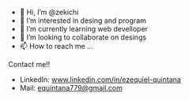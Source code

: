 - 👋 Hi, I’m @zekichi
- 👀 I’m interested in desing and program
- 🌱 I’m currently learning web develloper
- 💞️ I’m looking to collaborate on desings 
- 📫 How to reach me ...


Contact me!!

- LinkedIn: www.linkedin.com/in/ezequiel-quintana
- Mail: equintana779@gmail.com
<!---
zekichi/zekichi is a ✨ special ✨ repository because its `README.md` (this file) appears on your GitHub profile.
You can click the Preview link to take a look at your changes.
--->
